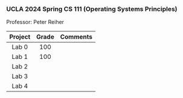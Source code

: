 ### UCLA 2024 Spring CS 111 (Operating Systems Principles)

Professor: Peter Reiher

| Project | Grade | Comments |
| :-----: | :---: | :------: |
|  Lab 0  |  100  |
|  Lab 1  |  100  |
|  Lab 2  |       |
|  Lab 3  |
|  Lab 4  |

